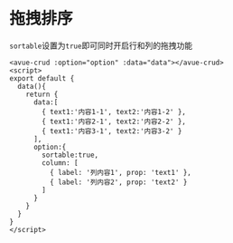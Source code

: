 拖拽排序
====

<!-- 导入需要的包 （一定要放到index.html中的head标签里） -->
<script src="https://cdn.staticfile.net/Sortable/1.10.0-rc2/Sortable.min.js"></script>

`sortable`设置为`true`即可同时开启行和列的拖拽功能

```vue
<avue-crud :option="option" :data="data"></avue-crud>
<script>
export default {
  data(){
    return {
      data:[
        { text1:'内容1-1', text2:'内容1-2' },
        { text1:'内容2-1', text2:'内容2-2' },
        { text1:'内容3-1', text2:'内容3-2' }
      ],
      option:{
        sortable:true,
        column: [
          { label: '列内容1', prop: 'text1' },
          { label: '列内容2', prop: 'text2' }
        ]
      }
    }
  }
}
</script>
```